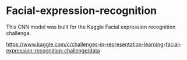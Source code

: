 # Facial-expression-recognition
  This CNN model was built for the Kaggle Facial expression recognition challenge.
  
  https://www.kaggle.com/c/challenges-in-representation-learning-facial-expression-recognition-challenge/data

